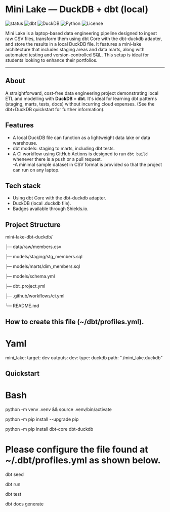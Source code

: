 # Mini Lake — DuckDB + dbt (local)

<!-- Top badges: status, tech, license -->
<p align="left">
  <img alt="status" src="https://img.shields.io/badge/status-WIP-yellow" />
  <img alt="dbt" src="https://img.shields.io/badge/dbt-Core-D9482B?logo=dbt&logoColor=white" />
  <img alt="DuckDB" src="https://img.shields.io/badge/DuckDB-Local-007acc?logo=duckdb&logoColor=white" />
  <img alt="Python" src="https://img.shields.io/badge/Python-3.11-3776AB?logo=python&logoColor=white" />
  <img alt="License" src="https://img.shields.io/badge/License-MIT-green" />
</p>

Mini Lake is a laptop-based data engineering pipeline designed to ingest raw CSV files, transform them using dbt Core with the dbt-duckdb adapter, and store the results in a local DuckDB file. It features a mini-lake architecture that includes staging areas and data marts, along with automated testing and version-controlled SQL. This setup is ideal for students looking to enhance their portfolios.

---

## About

A straightforward, cost-free data engineering project demonstrating local ETL and modelling with **DuckDB + dbt**. It's ideal for learning dbt patterns (staging, marts, tests, docs) without incurring cloud expenses. (See the dbt+DuckDB quickstart for further information).


## Features

- A local DuckDB file can function as a lightweight data lake or data warehouse.  
- dbt models: staging to marts, including dbt tests.  
- A CI workflow using GitHub Actions is designed to run `dbt build` whenever there is a push or a pull request.  
-A minimal sample dataset in CSV format is provided so that the project can run on any laptop.

  
## Tech stack

- Using dbt Core with the dbt-duckdb adapter.
- DuckDB (local .duckdb file). 
- Badges available through Shields.io.


## Project Structure

mini-lake-dbt-duckdb/

  ├─ data/raw/members.csv
  
  ├─ models/staging/stg_members.sql
  
  ├─ models/marts/dim_members.sql
  
  ├─ models/schema.yml
  
  ├─ dbt_project.yml
  
  ├─ .github/workflows/ci.yml
  
  └─ README.md


## How to create this file (~/dbt/profiles.yml).

# Yaml

mini_lake:
  target: dev
  outputs:
    dev:
      type: duckdb
      path: "./mini_lake.duckdb"
      

## Quickstart

# Bash
python -m venv .venv && source .venv/bin/activate

python -m pip install --upgrade pip

python -m pip install dbt-core dbt-duckdb

# Please configure the file found at ~/.dbt/profiles.yml as shown below.

dbt seed

dbt run

dbt test

dbt docs generate

